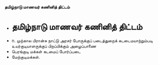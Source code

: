**தமிழ்நாடு மாணவர் கணினித் திட்டம்**
- # தமிழ்நாடு மாணவர் கணினித் திட்டம்
- n. முற்கால பிரான்சு நாட்டு அரசர் போருக்குப் படைத்துறைக் கடடைமயாற்றும்படி உயர்குடியாளருக்குப் பிறப்பிக்கும் அழைப்பாணை
- பெரங்குடி மக்கள் கடமைப் போர்ப்படை
- மேற்குடிமக்கள்.

